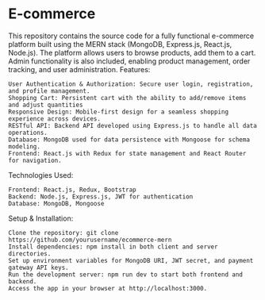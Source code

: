 # E-commerce
This repository contains the source code for a fully functional e-commerce platform built using the MERN stack (MongoDB, Express.js, React.js, Node.js). The platform allows users to browse products, add them to a cart. Admin functionality is also included, enabling product management, order tracking, and user administration.
Features:

    User Authentication & Authorization: Secure user login, registration, and profile management.
    Shopping Cart: Persistent cart with the ability to add/remove items and adjust quantities
    Responsive Design: Mobile-first design for a seamless shopping experience across devices.
    RESTful API: Backend API developed using Express.js to handle all data operations.
    Database: MongoDB used for data persistence with Mongoose for schema modeling.
    Frontend: React.js with Redux for state management and React Router for navigation.

Technologies Used:

    Frontend: React.js, Redux, Bootstrap
    Backend: Node.js, Express.js, JWT for authentication
    Database: MongoDB, Mongoose

Setup & Installation:

    Clone the repository: git clone https://github.com/yourusername/ecommerce-mern
    Install dependencies: npm install in both client and server directories.
    Set up environment variables for MongoDB URI, JWT secret, and payment gateway API keys.
    Run the development server: npm run dev to start both frontend and backend.
    Access the app in your browser at http://localhost:3000.
